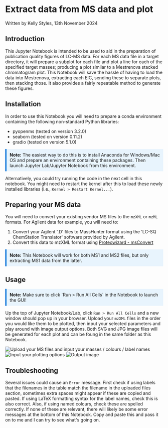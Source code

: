 # Extract data from MS data and plot
Written by Kelly Styles, 13th November 2024

## Introduction
This Jupyter Notebook is intended to be used to aid in the preparation of publication quality figures of LC-MS data. 
For each MS data file in a target directory, it will prepare a subplot for each file and plot a line for each of the 
specified target masses; producing a plot similar to a Mestrenova stacked chromatogram plot. This Notebook will save the 
hassle of having to load the data into Mestrenova, extracting each EIC, sending these to separate plots, then stacking those. 
It also provides a fairly repeatable method to generate these figures.

## Installation
In order to use this Notebook you will need to prepare a conda environment containing the following non-standard Python libraries:
- pyopenms (tested on version 3.2.0)
- seaborn (tested on version 0.11.2)
- gradio (tested on version 5.1.0)

<div style="border-left: 4px solid #0074D9; padding: 10px; background-color: #E8F4FD;">
<b>Note:</b> The easiest way to do this is to install Anaconda for Windows/Mac OS and 
  prepare an environment containing these packages. Then launch Jupyter Lab/Jupyter Notebook from this environment.
</div>


Alternatively, you could try running the code in the next cell in this notebook. You might need to restart the kernel after this 
to load these newly installed libraries (i.e., `Kernel > Restart Kernel...`).

## Preparing your MS data

You will need to convert your existing vendor MS files to the `mzXML` or `mzML` formats. 
For Agilent data for example, you will need to:
1. Convert your Agilent '.D' files to MassHunter format using the 'LC-SQ ChemStation Translator' software provided by Agilent.
2. Convert this data to mzXML format using [Proteowizard - msConvert](https://proteowizard.sourceforge.io/download.html)

<div style="border-left: 4px solid #0074D9; padding: 10px; background-color: #E8F4FD;">
<b>Note:</b> This Notebook will work for both MS1 and MS2 files, but only extracting MS1 data from the latter.
</div>

## Usage

<div style="border-left: 4px solid #0074D9; padding: 10px; background-color: #E8F4FD;">
<b>Note:</b> Make sure to click `Run > Run All Cells` in the Notebook to launch the GUI!
</div>

Up the top of Jupyter Notebook/Lab, click `Run > Run All Cells` and a new window should pop up in your browser. Upload your `mzXML` 
files in the order you would like them to be plotted, then input your selected parameters and play around with image output options. 
Both SVG and JPG image files will be generated for each plot and can be foung in the same folder as this Notebook.


![Upload your MS files and input your masses / colours / label names](https://github.com/user-attachments/assets/c1e7db32-d781-4c5b-9c62-f2a2fbf33722)
![Input your plotting options](https://github.com/user-attachments/assets/e5f21bc1-8295-427d-b566-f0f21e942d2d)
![Output image](https://github.com/user-attachments/assets/18b208df-bc27-4bcb-9e8f-3c2f6a026fab)

## Troubleshooting
Several issues could cause an `Error` message. First check if using labels that the filenames in the table match the filename in the 
uploaded files section, sometimes extra spaces might appear if these are copied and pasted. If using LaTeX formatting syntax for the 
label names, check this is also correct. Also, if using named colours, check these are spelled correctly. If none of these are relevant, 
there will likely be some error messages at the bottom of this Notebook. Copy and paste this and pass it on to me and I can try to see 
what's going on.

